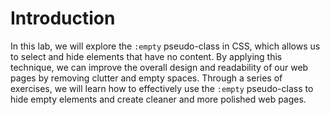 # Introduction

In this lab, we will explore the `:empty` pseudo-class in CSS, which allows us to select and hide elements that have no content. By applying this technique, we can improve the overall design and readability of our web pages by removing clutter and empty spaces. Through a series of exercises, we will learn how to effectively use the `:empty` pseudo-class to hide empty elements and create cleaner and more polished web pages.
